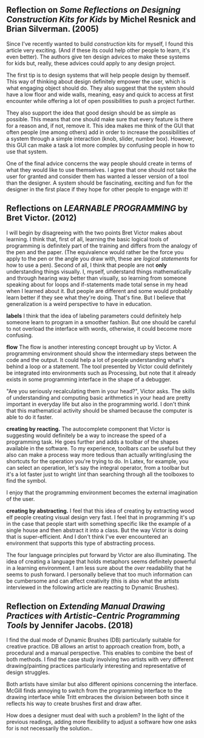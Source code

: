 ## Reflection on _Some Reflections on Designing Construction Kits for Kids_ by Michel Resnick and Brian Silverman. (2005)

Since I've recently wanted to build _construction_ kits for myself, I found this article very exciting. (And if these its could help other people to learn, it's even better). The authors give ten design advices to make these systems for kids but, really, these advices could apply to any design project.

The first tip is to design systems that will help people design by themself. This way of thinking about design definitely empower the user, which is what engaging object should do. They also suggest that the system should have a low floor and wide walls, meaning, easy and quick to access at first encounter while offering a lot of open possibilities to push a project further.

They also support the idea that good design should be as simple as possible. This means that one should make sure that every feature is there for a reason and, if not, remove it. This idea makes me think of the GUI that often people (me among others) add in order to increase the possibilities of a system through a simple interaction (knob, slider, number box). However, this GUI can make a task a lot more complex by confusing people in how to use that system.

One of the final advice concerns the way people should create in terms of what they would like to use themselves. I agree that one should not take the user for granted and consider them has wanted a lesser version of a tool than the designer. A system should be fascinating, exciting and fun for the designer in the first place if they hope for other people to engage with it!


## Reflections on _LEARNABLE PROGRAMMING_ by Bret Victor. (2012)

I will begin by disagreeing with the two points Bret Victor makes about learning. I think that, first of all, learning the basic logical tools of programming is definitely part of the training and differs from the analogy of the pen and the paper. (The equivalence would rather be the force you apply to the pen or the angle you draw with, these are _logical statements_ for how to use a pen). Second of all, I think that people are not **only** understanding things visually. I, myself, understand things mathematically and through hearing way better than visually, so learning from someone speaking about for loops and if-statements made total sense in my head when I learned about it. But people are different and some  would probably learn better if they see what they're doing. That's fine. But I believe that generalization is a weird perspective to have in education.

**labels**
I think that the idea of labeling parameters could definitely help someone learn to program in a smoother fashion. But one should be careful to not overload the interface with words, otherwise, it could become more confusing.

**flow**
The flow is another interesting concept brought up by Victor. A programming environment should show the intermediary steps between the code and the output. It could help a lot of people understanding what's behind a loop or a statement. The tool presented by Victor could definitely be integrated into environments such as Processing, but note that it already exists in some programming interface in the shape of a debugger.

"Are you seriously recalculating them in your head?", Victor asks. The skills of understanding and computing basic arithmetics in your head are pretty important in everyday life but also in the programming world. I don't think that this mathematical activity should be shamed because the computer is able to do it faster.

**creating by reacting.**
The autocomplete component that Victor is suggesting would definitely be a way to increase the speed of a programming task. He goes further and adds a toolbar of the shapes available in the software. To my experience, toolbars can be useful but they also can make a process way more tedious than actually writing/using the shortcuts for the operation you're trying to do. In Latex, for example, you can select an operation, let's say the integral operator, from a toolbar but it's a lot faster just to wright _\int_ than searching through all the toolboxes to find the symbol.

I enjoy that the programming environment becomes the external imagination of the user.

**creating by abstracting.**
I feel that this idea of creating by extracting wood elf people creating visual design very fast. I feel that in programming it's up in the case that people start with something specific like the example of a single house and then abstract it into a class. But the way Victor is doing that is super-efficient. And I don't think I've ever encountered an environment that supports this type of abstracting process.

The four language principles put forward by Victor are also illuminating. The idea of creating a language that holds metaphors seems definitely powerful in a learning environment. I am less sure about the _over_ readability that he seems to push forward. I personally believe that too much information can be cumbersome and can affect creativity (this is also what the artists interviewed in the following article are reacting to Dynamic Brushes).


## Reflection on _Extending Manual Drawing Practices with Artistic-Centric Programming Tools_ by Jennifer Jacobs. (2018)
I find the dual mode of Dynamic Brushes (DB) particularly suitable for creative practice. DB allows an artist to approach creation from, both, a procedural and a manual perspective. This enables to combine the best of both methods. I find the case study involving two artists with very different drawing/painting practices particularly interesting and representative of design struggles.

Both artists have similar but also different opinions concerning the interface. McGill finds annoying to switch from the programming interface to the drawing interface while Tritt embraces the division between both since it reflects his way to create brushes first and draw after.

How does a designer must deal with such a problem? In the light of the previous readings, adding more flexibility to adjust a software how one asks for is not necessarily the solution..

